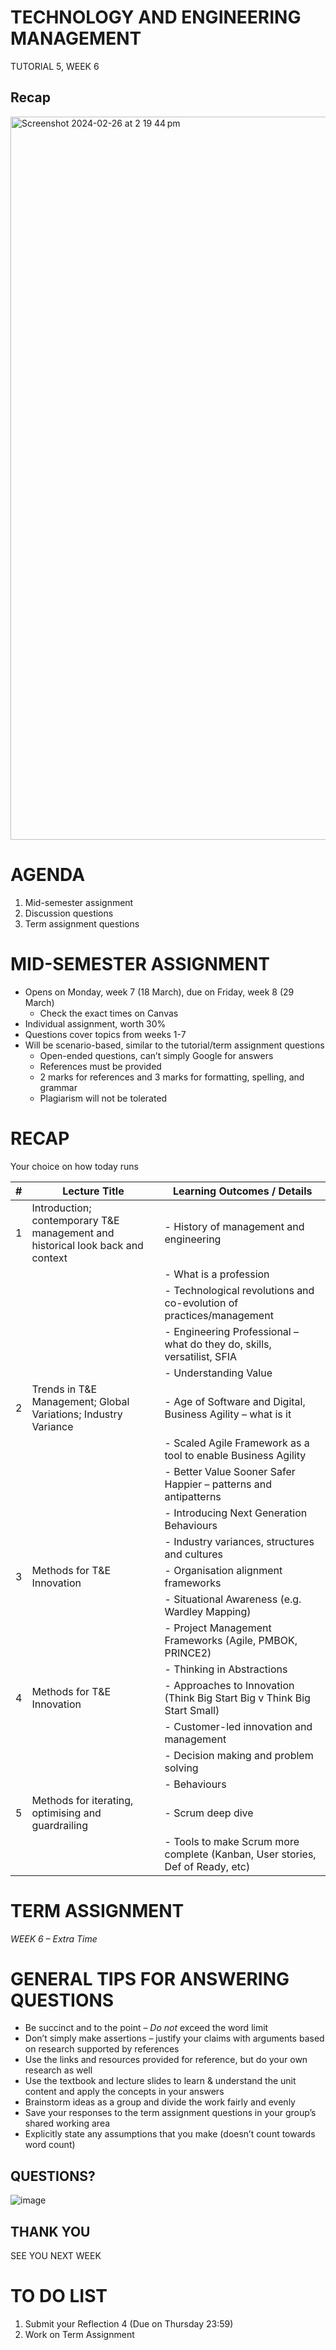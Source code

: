 # TECHNOLOGY AND ENGINEERING MANAGEMENT 
TUTORIAL 5, WEEK 6

## Recap

<img width="1157" alt="Screenshot 2024-02-26 at 2 19 44 pm" src="https://github.com/I-Man-H/I-TEM/assets/125527438/4020ace4-7805-4a0d-a71e-9b819163fd18">


# AGENDA
1. Mid-semester assignment
2. Discussion questions
3. Term assignment questions



# MID-SEMESTER ASSIGNMENT
* Opens on Monday, week 7 (18 March), due on Friday, week 8 (29 March)
  * Check the exact times on Canvas
* Individual assignment, worth 30%
* Questions cover topics from weeks 1-7
* Will be scenario-based, similar to the tutorial/term assignment questions
  * Open-ended questions, can’t simply Google for answers
  * References must be provided
  * 2 marks for references and 3 marks for formatting, spelling, and grammar
  * Plagiarism will not be tolerated



# RECAP
Your choice on how today runs

| # | Lecture Title                                                                 | Learning Outcomes / Details                                                  |
|---|------------------------------------------------------------------------------|----------------------------------------------------------------------------|
| 1 | Introduction; contemporary T&E management and historical look back and context | - History of management and engineering                                      |
|   |                                                                              | - What is a profession                                                       |
|   |                                                                              | - Technological revolutions and co-evolution of practices/management         |
|   |                                                                              | - Engineering Professional – what do they do, skills, versatilist, SFIA      |
|   |                                                                              | - Understanding Value                                                        |
| 2 | Trends in T&E Management; Global Variations; Industry Variance               | - Age of Software and Digital, Business Agility – what is it                 |
|   |                                                                              | - Scaled Agile Framework as a tool to enable Business Agility                |
|   |                                                                              | - Better Value Sooner Safer Happier – patterns and antipatterns               |
|   |                                                                              | - Introducing Next Generation Behaviours                                     |
|   |                                                                              | - Industry variances, structures and cultures                                |
| 3 | Methods for T&E Innovation                                                   | - Organisation alignment frameworks                                          |
|   |                                                                              | - Situational Awareness (e.g. Wardley Mapping)                               |
|   |                                                                              | - Project Management Frameworks (Agile, PMBOK, PRINCE2)                      |
|   |                                                                              | - Thinking in Abstractions                                                    |
| 4 | Methods for T&E Innovation                                                   | - Approaches to Innovation (Think Big Start Big v Think Big Start Small)       |
|   |                                                                              | - Customer-led innovation and management                                      |
|   |                                                                              | - Decision making and problem solving                                         |
|   |                                                                              | - Behaviours                                                                  |
| 5 | Methods for iterating, optimising and guardrailing                          | - Scrum deep dive                                                             |
|   |                                                                              | - Tools to make Scrum more complete (Kanban, User stories, Def of Ready, etc)|




# TERM ASSIGNMENT

_WEEK 6 – Extra Time_

# GENERAL TIPS FOR ANSWERING QUESTIONS

* Be succinct and to the point – *Do not* exceed the word limit
* Don’t simply make assertions – justify your claims with arguments based on research supported by references
* Use the links and resources provided for reference, but do your own research as well
* Use the textbook and lecture slides to learn & understand the unit content and apply the concepts in your answers
* Brainstorm ideas as a group and divide the work fairly and evenly
* Save your responses to the term assignment questions in your group’s shared working area
* Explicitly state any assumptions that you make (doesn’t count towards word count)




## QUESTIONS?
![image](https://github.com/I-Man-H/I-TEM/assets/125527438/f49bdc28-177f-4e89-9b83-99088bd1eb65)


## THANK YOU
SEE YOU NEXT WEEK


# TO DO LIST
1. Submit your Reflection 4 (Due on Thursday 23:59)
2. Work on Term Assignment
